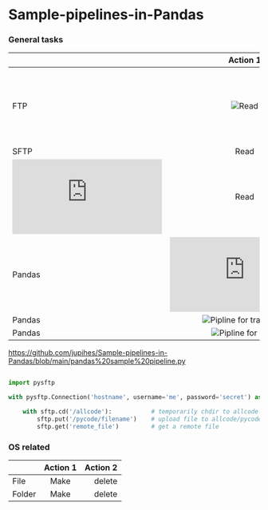 # Sample-pipelines-in-Pandas




### General tasks
|    |   Action 1    |Action 2|
|----------|:-------------:|------:|
| FTP | ![Read]([https://github.com/jupihes/Sample-pipelines-in-Pandas/blob/main/ftp_read.py](https://github.com/jupihes/Sample-pipelines-in-Pandas/blob/main/ftp%20actions.md#connect-to-ftp-and-read-files)) | ![Write](https://github.com/jupihes/Sample-pipelines-in-Pandas/blob/main/ftp%20actions.md#move-prepared-file-cdm_listxlsx-with-adding-date-in-yyyymmdd-to-file-name-to-ftp-location)| 
| SFTP | Read | Write| 
| ![SQL](https://github.com/jupihes/Sample-pipelines-in-Pandas/blob/main/SQL%20via%20python.py) | Read | Write| 
|Pandas| ![Pipline for read & clean](https://github.com/jupihes/Sample-pipelines-in-Pandas/blob/main/pandas%20sample%20pipeline.py)|
|Pandas| ![Pipline for transform]()|
|Pandas| ![Pipline for write]()|


https://github.com/jupihes/Sample-pipelines-in-Pandas/blob/main/pandas%20sample%20pipeline.py

```python

import pysftp

with pysftp.Connection('hostname', username='me', password='secret') as sftp:

    with sftp.cd('/allcode'):           # temporarily chdir to allcode
        sftp.put('/pycode/filename')  	# upload file to allcode/pycode on remote
        sftp.get('remote_file')         # get a remote file
```

### OS related
|    |   Action 1    |Action 2|
|----------|:-------------:|------:|
| File | Make | delete |
| Folder| Make | delete  |


